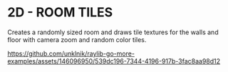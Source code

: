 
# 2D - ROOM TILES
Creates a randomly sized room and draws tile textures for the walls and floor with camera zoom and random color tiles. 

https://github.com/unklnik/raylib-go-more-examples/assets/146096950/539dc196-7344-4196-917b-3fac8aa98d12
